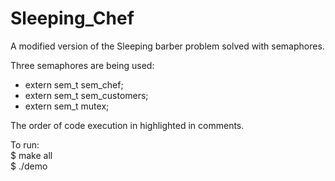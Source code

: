 # Sleeping_Chef
A modified version of the Sleeping barber problem solved with semaphores.

Three semaphores are being used:  
+ extern sem_t sem_chef;  
+ extern sem_t sem_customers;  
+ extern sem_t mutex;    

The order of code execution in highlighted in comments.  

To run:  
$ make all  
$ ./demo